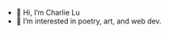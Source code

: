 - 👋 Hi, I’m Charlie Lu
- 👀 I’m interested in poetry, art, and web dev.



<!---
CharlieLu2022/CharlieLu2022 is a ✨ special ✨ repository because its `README.md` (this file) appears on your GitHub profile.
You can click the Preview link to take a look at your changes.
--->
